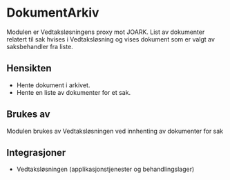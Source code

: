 # DokumentArkiv

Modulen er Vedtaksløsningens proxy mot JOARK. List av dokumenter relatert til sak hvises i Vedtaksløsning og vises dokument som er valgt av saksbehandler fra liste.

## Hensikten

* Hente dokument i arkivet.
* Hente en liste av dokumenter for et sak. 

## Brukes av

Modulen brukes av Vedtaksløsningen ved innhenting av dokumenter for sak

## Integrasjoner

* Vedtaksløsningen (applikasjonstjenester og behandlingslager)
